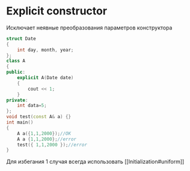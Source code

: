 # Explicit constructor
Исключает неявные преобразования параметров конструктора

```cpp
struct Date
{
	int day, month, year;
};
class A
{
public:
	explicit A(Date date)
	{
		cout << 1;
	}
private:
	int data=5;
};
void test(const A& a) {}
int main()
{
	A a({1,1,2000});//OK
	A a {1,1,2000};//error
	test({ 1,1,2000 });//error
}
```

Для избегания 1 случая всегда использовать [[Initialization#uniform]]